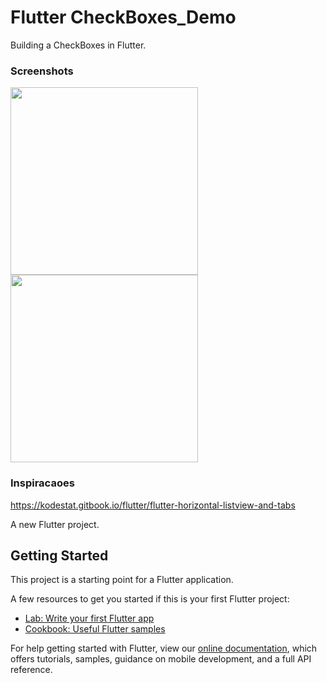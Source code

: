 # Flutter CheckBoxes_Demo

Building a CheckBoxes in Flutter.

### Screenshots

<img src="chech1.png" height="300em" /> <img src="chech2.png" height="300em" />

### Inspiracaoes 

https://kodestat.gitbook.io/flutter/flutter-horizontal-listview-and-tabs

A new Flutter project.

## Getting Started

This project is a starting point for a Flutter application.

A few resources to get you started if this is your first Flutter project:

- [Lab: Write your first Flutter app](https://flutter.dev/docs/get-started/codelab)
- [Cookbook: Useful Flutter samples](https://flutter.dev/docs/cookbook)

For help getting started with Flutter, view our
[online documentation](https://flutter.dev/docs), which offers tutorials,
samples, guidance on mobile development, and a full API reference.
